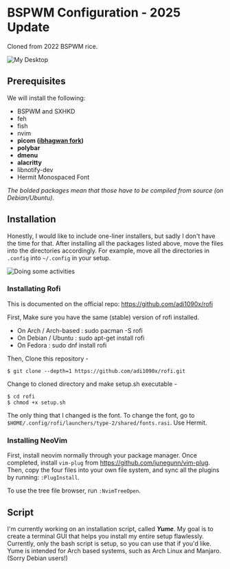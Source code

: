 # BSPWM Configuration - 2025 Update

Cloned from 2022 BSPWM rice.

![My Desktop](imgs/main.jpg)

## Prerequisites

We will install the following:

- BSPWM and SXHKD
- feh
- fish
- nvim
- **picom ([ibhagwan fork](https://github.com/ibhagwan/picom))**
- **polybar**
- **dmenu**
- **alacritty**
- libnotify-dev
- Hermit Monospaced Font

*The bolded packages mean that those have to be compiled from source (on Debian/Ubuntu).*

## Installation

Honestly, I would like to include one-liner installers, but sadly I don't have the time for that. After installing all the packages listed above, move the files into the directories accordingly. For example, move all the directories in `.config` into `~/.config` in your setup.

![Doing some activities](imgs/activities.jpg)

### Installating Rofi
This is documented on the official repo: https://github.com/adi1090x/rofi

First, Make sure you have the same (stable) version of rofi installed.
- On Arch / Arch-based : sudo pacman -S rofi
- On Debian / Ubuntu : sudo apt-get install rofi
- On Fedora : sudo dnf install rofi

Then, Clone this repository -

` $ git clone --depth=1 https://github.com/adi1090x/rofi.git `

Change to cloned directory and make setup.sh executable -

```
$ cd rofi
$ chmod +x setup.sh
```
The only thing that I changed is the font. To change the font, go to `$HOME/.config/rofi/launchers/type-2/shared/fonts.rasi`. Use Hermit.

### Installing NeoVim
First, install neovim normally through your package manager. Once completed, install `vim-plug` from https://github.com/junegunn/vim-plug. Then, copy the four files into your own file system, and sync all the plugins by running: `:PlugInstall`.

To use the tree file browser, run `:NvimTreeOpen`.

## Script

I'm currently working on an installation script, called ***Yume***. My goal is to create a terminal GUI that helps you install my entire setup flawlessly. Currently, only the bash script is setup, so you can use that if you'd like. Yume is intended for Arch based systems, such as Arch Linux and Manjaro. (Sorry Debian users!)
